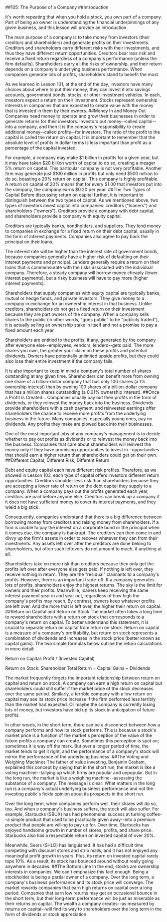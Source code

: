 ##105: The Purpose of a Company
##Introduction
	
It's worth repeating that when you hold a stock, you own part of a company. Part of being an owner is understanding the 
financial underpinnings of any given business, and this lesson will provide an introduction. 

The main purpose of a company is to take money from investors (their creditors and shareholders) and generate profits 
on their investments. Creditors and shareholders carry different risks with their investments, and thus they have different 
return opportunities. Creditors bear less risk and receive a fixed return regardless of a company's performance (unless 
the firm defaults). Shareholders carry all the risks of ownership, and their return depends on a company's underlying 
business performance. When companies generate lots of profits, shareholders stand to benefit the most.

As we learned in Lesson 101, at the end of the day, investors have many choices about where to put their money; they 
can invest it into savings accounts, government bonds, stocks, or other investment vehicles. In each, investors expect 
a return on their investment. Stocks represent ownership interests in companies that are expected to create value with 
the money that is invested in them by their owners.
##Money In and Money Out
Companies need money to operate and grow their businesses in order to generate returns for their investors. Investors 
put money--called capital--into a company, and then it is the company's responsibility to create additional money--called profits--for investors. 
The ratio of the profit to the capital is called the return on capital. It is important to remember that the absolute level of profits 
in dollar terms is less important than profit as a percentage of the capital invested. 

For example, a company may make $1 billion in profits for a given year, but it may have taken $20 billion worth of capital 
to do so, creating a meager 5% return on capital. This particular company is not very profitable. Another firm may 
generate just $100 million in profits but only need $500 million to do so, boasting a 20% return on capital. This 
company is highly profitable. A return on capital of 20% means that for every $1.00 that investors put into the company, 
the company earns $0.20 per year.
##The Two Types of Capital
Before discussing return on capital further, it is important to distinguish between the two types of capital. As we 
mentioned above, two types of investors invest capital into companies: creditors ("loaners") and shareholders ("owners"). 
Creditors provide a company with debt capital, and shareholders provide a company with equity capital. 

Creditors are typically banks, bondholders, and suppliers. They lend money to companies in exchange for a fixed return 
on their debt capital, usually in the form of interest payments. Companies also agree to pay back the principal on their loans.

The interest rate will be higher than the interest rate of government bonds, because companies generally have a higher 
risk of defaulting on their interest payments and principal. Lenders generally require a return on their loans that is 
commensurate with the risks associated with the individual company. Therefore, a steady company will borrow money 
cheaply (lower interest payments), but a risky business will have to pay more (higher interest payments).

Shareholders that supply companies with equity capital are typically banks, mutual or hedge funds, and private investors. 
They give money to a company in exchange for an ownership interest in that business. Unlike creditors, shareholders do not get a fixed return on their investment because they are part owners of the company. When a company sells shares to the public (in other words, "goes public" to be "publicly traded"), it is actually selling an ownership stake in itself and not a promise to pay a fixed amount each year.

Shareholders are entitled to the profits, if any, generated by the company after everyone else--employees, vendors, 
lenders--gets paid. The more shares you own, the greater your claim on these profits and potential dividends. Owners 
have potentially unlimited upside profits, but they could also lose their entire investment if the company fails. 

It is also important to keep in mind a company's total number of shares outstanding at any given time. Shareholders 
can benefit more from owning one share of a billion-dollar company that has only 100 shares (a 1% ownership interest) 
than by owning 100 shares of a billion-dollar company that has a million shares outstanding (a 0.01% ownership interest). 
##Once a Profit Is Created...
Companies usually pay out their profits in the form of dividends, or they reinvest the money back into the business. 
Dividends provide shareholders with a cash payment, and reinvested earnings offer shareholders the chance to receive 
more profits from the underlying business in the future. Many companies, especially young ones, pay no dividends. 
Any profits they make are plowed back into their businesses.

One of the most important jobs of any company's management is to decide whether to pay out profits as dividends or to 
reinvest the money back into the business. Companies that care about shareholders will reinvest the money only if they 
have promising opportunities to invest in--opportunities that should earn a higher return than shareholders could get 
on their own.
##Different Capital, Different Risk, Different Return

Debt and equity capital each have different risk profiles. Therefore, as we showed in Lesson 103, each type of capital 
offers investors different return opportunities. Creditors shoulder less risk than shareholders because they are accepting 
a lower rate of return on the debt capital they supply to a company. When a company pays out the profits generated each 
year, creditors are paid before anyone else. Creditors can break up a company if it does not have sufficient money to 
cover its interest payments, and they wield a big stick. 

Consequently, companies understand that there is a big difference between borrowing money from creditors and raising 
money from shareholders. If a firm is unable to pay the interest on a corporate bond or the principal when it comes due, 
the company is bankrupt. The creditors can then come in and divvy up the firm's assets in order to recover whatever they 
can from their investments. Any assets left over after the creditors are done belong to shareholders, but often such 
leftovers do not amount to much, if anything at all.

Shareholders take on more risk than creditors because they only get the profits left over after everyone else gets paid. 
If nothing is left over, they receive nothing in return. They are the "residual" claimants to a company's profits. 
However, there is an important trade-off. If a company generates lots of profits, shareholders enjoy the highest returns. 
The sky is the limit for owners and their profits. Meanwhile, loaners keep receiving the same interest payment year 
in and year out, regardless of how high the company's profits may reach. By contrast, owners keep whatever profits are 
left over. And the more that is left over, the higher their return on capital.
##Return on Capital and Return on Stock
The market often takes a long time to reward shareholders with a return on stock that corresponds to a company's return 
on capital. To better understand this statement, it is crucial to separate return on capital from return on stock. 
Return on capital is a measure of a company's profitability, but return on stock represents a combination of dividends 
and increases in the stock price (better known as capital gains). The two simple formulas below outline the return 
calculations in more detail:

Return on Capital: Profit / (Invested Capital)

Return on Stock: Shareholder Total Return = Capital Gains + Dividends

The market frequently forgets the important relationship between return on capital and return on stock. A company can 
earn a high return on capital but shareholders could still suffer if the market price of the stock decreases over the 
same period. Similarly, a terrible company with a low return on capital may see its stock price increase if the firm 
performed less terribly than the market had expected. Or maybe the company is currently losing lots of money, but 
investors have bid up its stock in anticipation of future profits.

In other words, in the short term, there can be a disconnect between how a company performs and how its stock performs. 
This is because a stock's market price is a function of the market's perception of the value of the future profits a 
company can create. Sometimes this perception is spot on; sometimes it is way off the mark. But over a longer period 
of time, the market tends to get it right, and the performance of a company's stock will mirror the performance of the 
underlying business.
##The Voting and Weighing Machines
The father of value investing, Benjamin Graham, explained this concept by saying that in the short run, the market is 
like a voting machine--tallying up which firms are popular and unpopular. But in the long run, the market is like a 
weighing machine--assessing the substance of a company. The message is clear: What matters in the long run is a company's 
actual underlying business performance and not the investing public's fickle opinion about its prospects in the short run.

Over the long term, when companies perform well, their shares will do so, too. And when a company's business suffers, 
the stock will also suffer. For example, Starbucks (SBUX) has had phenomenal success at turning coffee--a simple product 
that used to be practically given away--into a premium product that people are willing to pay up for. Over time, Starbucks 
has enjoyed handsome growth in number of stores, profits, and share price. Starbucks also has a respectable return on 
invested capital of over 20%.

Meanwhile, Sears (SHLD) has languished. It has had a difficult time competing with discount stores and strip malls, 
and it has not enjoyed any meaningful profit growth in years. Plus, its return on invested capital rarely tops 10%. 
As a result, its stock has bounced around without really going anywhere in decades.
##The Bottom Line
In the end, stocks are ownership interests in companies. We can't emphasize this fact enough. Being a stockholder is 
being a partial owner of a company.
Over the long term, a company's business performance and its stock price will converge. The market rewards companies 
that earn high returns on capital over a long period. Companies that earn low returns may get an occasional bounce in 
the short term, but their long-term performance will be just as miserable as their returns on capital. The wealth a 
company creates--as measured by returns on capital--will find its way to shareholders over the long term in the form 
of dividends or stock appreciation.
